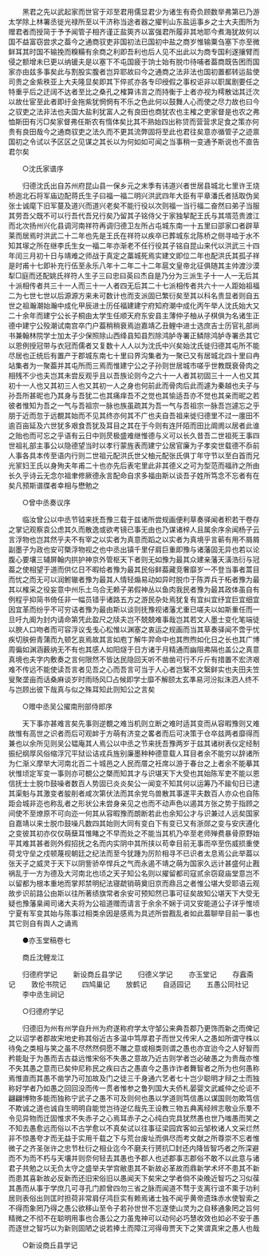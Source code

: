 <!-- { "loadSidebar": true } -->
　　黑君之先以武起家而世官于邓至君用儒显君少为诸生有奇负顾数举弗第已乃游太学除上林署丞徙光禄所至以干济称当途者器之擢判山东盐运事乡之士大夫图所为赠君者而授简于予予闻管子相齐谨正盐筴齐以富强君所履非其地耶今煮海犹故何以国不益富窃尝求之葢今之通商驭吏非国初法已国初中盐之商岁惟输粟刍塞下亦至微鲜耳其时国不输挽而糗糒有余商之利即吾利也后人见不出此以为商专国利遂攘臂而侵之额增未巳更以纳锾夫是以塞下不屯国疲于饷士始有脱巾待哺者葢商既告困而国家亦由兹多事矣此与割股实腹者岂异耶故曰今之通商之法非法也国初置都转运盐使司贵之金紫秩亚上大夫隆显矣即其下倅贰亦各专印绶假之事权讵非以职属剧要任之特重乎后之迂阔不达者至比之桑孔之榷算讳言之而持衡于上者亦视为樗散诎其迁次以故仕宦至此者即纡金拖紫犹惘惘有不乐之色此何以鼓舞人心而使之尽力故也曰今之驭吏之法非法也夫国大盐利犹富人之有良田也商犹农也主榷之吏家督是也农之弗恤斯田有污□矣家督弗任斯农有惰体矣比其不熟始四出称贷而营营求足食之策亦何贵有良田哉今之通商驭吏之法久而不更其流弊固将至此也君往矣意亦循管子之迹禀国初之令试以予区区之见谋之其长以为何如如可闻之当事稍一变通予斯说也不直告君尔矣 

　　○沈氏家谱序 

　　归德沈氏出自苏州府昆山县一保乡元之末季有讳道兴者世居县城北七里许王烧桥迤北石将军庙边配蒋氏生子曰福一福二明兴洪武四年大臣有平章潘氏者括取伪吴张士诚麾下旧军蔓及道兴而道兴老矣不能行役以次则福一当行福二奋然曰弟子当服其劳吾父既不可以行吾代吾兄行矣乃留其子铭侍父于家独挈配王氏与其壻范贵渡江而北次扬州兴化县调河南祥符再调归德卫左所占屯城东南一十五里曰邵家口者辟草莱而居焉时洪武二十二年也先是王氏在祥符以疾卒已葬城东北陈桥之侧寻啮于水不知其塜之所在继李氏生女一福二年亦渐老不任行役其子铭自昆山来代以洪武三十四年闰三月初十日与靖难之师战于真定之藁城死焉实建文即位二年也配洪氏其孤子祥是时甫十七即补充行伍至永乐八年十二年二十二年扈文皇帝北征俱随其主帅渡沙漠犁□庭而还配姚氏祥符人生子三曰忠曰英曰杰自是乃分为三派生子十一人一无后其十派相传者共三十一人而三十一人者四无后其二十七派相传者共六十一人距始祖福二为七世七世以后源源方来未可数计也而支派固已繁衍矣至其以科名贵显者则自五世之祖瀚潮始瀚中成化甲辰进士历任福建建宁府知府潮中成化丙午举人沈氏始大又二十余年而建宁公长子桐由太学生任顺天府东安县主薄仲子柚从子棋俱为名诸生正德中建宁公殁潮试南宫卒门户葢稍稍衰焉迨嘉靖乙丑鲤中进士选庶吉士历官礼部尚书兼翰林院学士加太子少保照除山西绛县知县烈除鸿胪寺署正鳞除鸿胪寺署丞其它以恩例授冠带与衣冠而儒者又复数十人人以为沈氏中兴矣始沈氏徙归德其屯所不能尽居也正统后有置产于郡城东南七十里曰界沟集者为一聚已又有居城北四十里曰冉站集者为一聚葢并其屯所而三焉而惟建宁公之子孙则世居城市嗟乎世教既衰骨肉之相残不少也夫岂其未尝反观乎且以吾族论则今之六十一人者其初固三十一人也又其初十一人也又其初三人也又其初一人之身也何前此而骨肉后此而遽为秦越也夫子与孙吾所甚昵也乃其身与吾犹二也其痛痒吾不之觉也其愉适吾亦不觉也其亲而昵之若彼者惟知为吾之一气与吾祖宗一脉也族虽疏其为吾一气与吾祖宗一脉吾岂遽忘之乎朋于近而忽于远覩其始而不见其终亦何其不广也夫自吾祖来徙归德里不过一廛田不逾百亩延及六世犹多艰食吾犹及耳目之其在于今则有连阡陌而田比阛阓以居者此谁之贻也而可忘之乎语有云日中则昃极盛难继惟德与义可以长久昔吾二世祖死王事四世祖礼部主事公以隐德望当时以孝行蒙旌表而建宁公居官廉为子孝奕世载德不忝前人事各具本传至语内行则二世祖元配洪氏世父柚元配张氏俱丁年守节以至白首而兄光冡妇王氏以身殉夫年甫二十也亦先后表宅里此非其德义之可为型范而福祚之所由长久乎诗云无念尔祖聿修厥德永言配命自求多福由斯以谈吾子姓所笃念不忘者有在矣凡预斯谱牒者幸相与懋勉之 

　　○曾中丞奏议序 

　　临汝曾公以中丞节钺来抚吾豫三载于兹诸所尝规画便利草奏驿闻者积若干卷存之掌记观察袁公虑其久而散逸或欲考镜已事无由也乃谋诸梓人且属余序余闻杨子云言浮物也岂其然乎夫不有宰之以实者为真意而蹈之以实者为真境乎言蕲有用不屑屑副墨子为政也安可槩浮物视之也中丞出镇千里仔肩巨重即豫与诸藩固无异也若以论腹心要壤三辅屏翰内拱护神京外管枢天下者则无如豫为最其众建亲藩天潢浩衍与冠葢之使相望于道而供亿日不暇给者豫为最其民俗鲜葢藏竞奢靡岁一不登当事者蒿目而忧之而无可以润鲋辙者豫为最其人情轻煽易动如异时脱巾于陈弄兵于柘者豫为最其以榷采之役妄意中州乐土乌合无赖子弟假神丛以鱼肉我民者豫为最其政体虽自有例程乎抑简书倚任非一幅员错乎诸路五方之游民杂处焉犹复有宜纠宜纾宜巨宜细宜因宜革而纷乎不可穷诘者豫为最由斯以谈则抚豫视诸藩尤重已嗟夫以如斯重任而一旦吁九阍为封内请命第凭此盈尺之牍夫岂不兢兢难事哉岂其若文人墨士变化笔端徒以腴人口吻者而可容浮议戋戋心松惟以渊塞之衷运之规画而当其草奏驿闻不啻乎忧疾切肤俯青蒲而九顿乞哀焉故其言如庖丁解牛羿命中也其煦煦如化日之长也其广博周徧如渊涵薮纳无不有也其感人如阳燧于日方诸于月精通而幽阻弗隔也盖公之真意真境也夫字内敷奏之言何限然不皆达民隐回天听不凿凿可行不斤斤有措置不宏济艰难不传远不能使读吾言者见吾之心而吾言可当于人心者岂繄不文繄鲜实也夫田夫笠叟聚垄亩而话桑麻谈岁时雨旸风□占候即学士靡不解颐太玄凖易河汾拟洙泗人终不与岂顾出彼下哉真与似之殊耳知此则知公之言矣 

　　○赠中丞吴公擢南刑部侍郎序 

　　天下事亦甚难言矣先事则逆覩之难当机则立断之难时适其变而从容暇豫则又难故惟有高世之识者而后可观衅于方萌有济变之畧者而后可决策于仓卒兹两者靡得而兼也以余所见则吴公韫庵其人焉公以中丞之节来抚吾豫两岁于兹其诸树表仪定经制振纪纲厚风俗缩浮冗平狱讼诘戎兵旌别廉墨种种德意载人耳目者余不能穷以辞诸所为仁渐义摩举大河南北百二十城邑之人民而厝之衽席以游于春台之上者余不能摹其状惟顷定军变一事则亦可覩公之槩而知其才与识堪天下大受也其始陈军吏不能以恩信抚士士脱巾鼓噪者数百人势固已炎炎矣公一闻变不知其何以运筹乃不踰旬日已逮其渠魁与其激变者朘削者咸次第伏法而其余党鸟兽散其事遂平夫数百人亦众也自陈距会城非迩也称乱者之形状公未尝身亲见之也而不动声色以遏其方张之势于指顾之间使不至燎原不可向迩一何其从容暇豫而朗断若此也余知公才与识兼过人远矣国家自嘉靖以来士脱巾鼓噪凡数四其始则大同有变白下有变已又有浙郧之变与安庆遵化之变彼其初亦仅仅萌蘖耳惟睹之不早而处之不能当其机乃卒至老师殚费暴骨原野始平其难其甚者则外假招抚之名而内实阴中其所挟以苟幸目前无事而卒至伤威损重使荷戈守垒之戍顿蔑视朝廷之纪法而至今犹踵为厉阶相寻不已识者太息焉公此举葢以张天子之威灵于天下以阴訾骄卒悍兵之气而永遏不靖之萌为国家久远计甚盛何止戡祸乱于一方为德及大河南北也顷之天子知公名则以擢留都司寇贰余窃窥庙堂意岂不以留都为根本重地而掌邦禁明纪法寝虣销萌奠旧京而鼎吕之者惟公堪大受耶语云观故步识前路公由斯以往所著绩旗常者余安可预知然已事可征矣故知公堪天下大受无疑也豫藩臬阃司诸大夫将为公祖道赠而请言于余余不娴于词又安能道公子详乎惟顷宁夏有军变其始与陈事过相类余因是感焉为具述所尝戡乱者如此葢聊举目前一事也其它则自有舆人之诵焉 

　　●亦玉堂稿卷七 

　　商丘沈鲤龙江 

　　归德府学记 
　　新设商丘县学记 
　　归德义学记 
　　亦玉堂记 
　　存蠧斋记 
　　敦伦书院记 
　　四鸠巢记 
　　放鹤记 
　　自适园记 
　　五愚公同社记 
　　李中丞生祠记 

　　○归德府学记 

　　归德旧为州有州学自升州为府遂称府学太守邹公来典吾郡乃更饰而新之而俾记之以诏学者郡故宋地史称其俗近古多温中笃厚君子而世又传宋人之愚如所谓守株以待兔之类相与笑之虽不尽然然侗愿不雕之意或相类则谓之愚也亦宜迨今之人好智而矜能耻于为愚而去古益远惟宋俗不失愚之意故乃近古则学者岂必破愚之为贵哉亦惟不失其愚之意而已矣仲尼称民之疾曰古之愚直今之愚诈诈者舞智者之所为也何愚称焉惟直而其愚不凿学乃可加故及门之徒三千身通六艺者七十岂少聪明才辩之士而独称好学者乃如愚之回回没而传一贯者惟参之鲁列国大夫侨札晏婴文武臧仲之伦讵不翩翩博物多能而独称宁武子之愚不可及则何也愚以学道则笃信愚以谋国则勿欺笃信不欺诚之道也诚自生明明自能觉岂待逆亿哉先王设教三物五典离经辨志敬业乐羣不令见异物而迁固惟求不失赤子之心焉耳赤子之心纯白完具犹然愚也世乃嗤愚而笑之不知去愚愈远而俗以不古学愈以不真矣试以往事征梁园宾客如云邹枚诸人文采烂然非不惊愚夸才而无益于实用千载之下与荒台废址而俱尽而考文献之所尊崇不忘者惟微子之齐圣张许之忠节杜衍之相业迄今不磨夫行赟抗□封还内降皆智巧者之所深避而不为而不朽与天壤并则奈何轻去其愚也予郡人也述郡事志郡俗不敢不以此意与诸君子共勉之以无负太守之盛举夫学宫敝患其不新故必革故而鼎新学术坏不患其不新而患其喜新故必反新而还旧宋俗旧以愚闻天下矣宋之学者倘不染晚近智巧之习似葆其愚而从事于学庶几可寻孔门颜曾四勿三省之脉而闻道不骛于支离行谊不熏于功利居则表俗出则匡时担荷非常肩仔鸿巨实有赖焉诸士独不闻乎黄帝遗珠赤水使智索之不得而象罔乃得之愚公欲移山至令子若孙世世不忘遂使山灵为之自移通象罔之旨何精微之不彻不在聪明用事也合愚公之力虽鬼神可以动何必巧慧收效也如必不安于愚而逐世之智巧以为新则固陋之说若捧土而障江河得毋贾天下之笑谓真宋之愚人也哉 

　　○新设商丘县学记 

